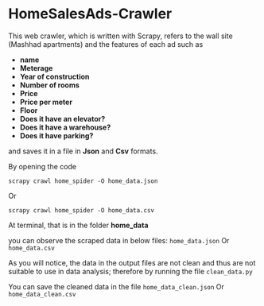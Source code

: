 # HomeSalesAds-Crawler

This web crawler, which is written with Scrapy, refers to the wall site (Mashhad apartments) and the features of each ad such as
+ **name**
+ **Meterage**
+ **Year of construction**
+ **Number of rooms**
+ **Price**
+ **Price per meter**
+ **Floor**
+ **Does it have an elevator?**
+ **Does it have a warehouse?**
+ **Does it have parking?**

and saves it in a file in **Json** and **Csv** formats.

By opening the code
```
scrapy crawl home_spider -O home_data.json
```
Or

```
scrapy crawl home_spider -O home_data.csv
```
At
terminal,
that is in the folder **home_data**

you can observe the scraped data in below files:
`home_data.json`
Or
`home_data.csv`

As you will notice, the data in the output files are not clean and thus are not suitable to use in data analysis; therefore by running the file
`clean_data.py`

You can save the cleaned data in the file
`home_data_clean.json`
Or
`home_data_clean.csv`
